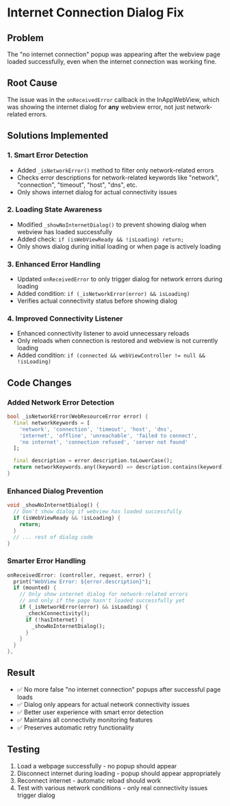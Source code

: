 # Internet Connection Dialog Fix

## Problem

The "no internet connection" popup was appearing after the webview page loaded successfully, even when the internet connection was working fine.

## Root Cause

The issue was in the `onReceivedError` callback in the InAppWebView, which was showing the internet dialog for **any** webview error, not just network-related errors.

## Solutions Implemented

### 1. Smart Error Detection

- Added `_isNetworkError()` method to filter only network-related errors
- Checks error descriptions for network-related keywords like "network", "connection", "timeout", "host", "dns", etc.
- Only shows internet dialog for actual connectivity issues

### 2. Loading State Awareness

- Modified `_showNoInternetDialog()` to prevent showing dialog when webview has loaded successfully
- Added check: `if (isWebViewReady && !isLoading) return;`
- Only shows dialog during initial loading or when page is actively loading

### 3. Enhanced Error Handling

- Updated `onReceivedError` to only trigger dialog for network errors during loading
- Added condition: `if (_isNetworkError(error) && isLoading)`
- Verifies actual connectivity status before showing dialog

### 4. Improved Connectivity Listener

- Enhanced connectivity listener to avoid unnecessary reloads
- Only reloads when connection is restored and webview is not currently loading
- Added condition: `if (connected && webViewController != null && !isLoading)`

## Code Changes

### Added Network Error Detection

```dart
bool _isNetworkError(WebResourceError error) {
  final networkKeywords = [
    'network', 'connection', 'timeout', 'host', 'dns',
    'internet', 'offline', 'unreachable', 'failed to connect',
    'no internet', 'connection refused', 'server not found'
  ];

  final description = error.description.toLowerCase();
  return networkKeywords.any((keyword) => description.contains(keyword));
}
```

### Enhanced Dialog Prevention

```dart
void _showNoInternetDialog() {
  // Don't show dialog if webview has loaded successfully
  if (isWebViewReady && !isLoading) {
    return;
  }
  // ... rest of dialog code
}
```

### Smarter Error Handling

```dart
onReceivedError: (controller, request, error) {
  print("WebView Error: ${error.description}");
  if (mounted) {
    // Only show internet dialog for network-related errors
    // and only if the page hasn't loaded successfully yet
    if (_isNetworkError(error) && isLoading) {
      _checkConnectivity();
      if (!hasInternet) {
        _showNoInternetDialog();
      }
    }
  }
},
```

## Result

- ✅ No more false "no internet connection" popups after successful page loads
- ✅ Dialog only appears for actual network connectivity issues
- ✅ Better user experience with smart error detection
- ✅ Maintains all connectivity monitoring features
- ✅ Preserves automatic retry functionality

## Testing

1. Load a webpage successfully - no popup should appear
2. Disconnect internet during loading - popup should appear appropriately
3. Reconnect internet - automatic reload should work
4. Test with various network conditions - only real connectivity issues trigger dialog
